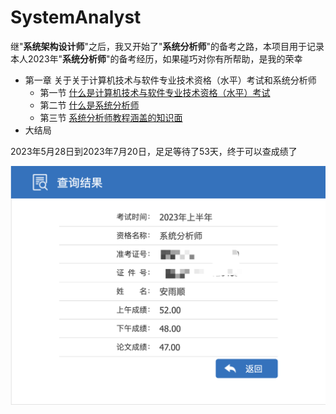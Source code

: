 # SystemAnalyst
继"**系统架构设计师**"之后，我又开始了"**系统分析师**"的备考之路，本项目用于记录本人2023年"**系统分析师**"的备考经历，如果碰巧对你有所帮助，是我的荣幸

- 第一章 关于关于计算机技术与软件专业技术资格（水平）考试和系统分析师
  - 第一节 [什么是计算机技术与软件专业技术资格（水平）考试](https://github.com/anyushun/SystemArchitectureDesigner/blob/main/第一章/什么是计算机技术与软件专业技术资格（水平）考试.md)
  - 第二节 [什么是系统分析师](./第一章/什么是系统分析师.md)
  - 第三节 [系统分析师教程涵盖的知识面](./第一章/系统分析师教程涵盖的知识面.md)
- 大结局

2023年5月28日到2023年7月20日，足足等待了53天，终于可以查成绩了

![成绩](./imgs/系统分析师成绩.png)